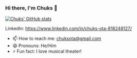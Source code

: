 ### Hi there, I'm Chuks 👋
[![Chuks' GitHub stats](https://github-readme-stats.vercel.app/api?username=chuksota&show_icons=true&theme=dark)](https://github.com/chuksota/github-readme-stats)


<!-- - 🔭 I’m currently working on ...
- 🌱 I’m currently learning ...
- 👯 I’m looking to collaborate on ...
- 🤔 I’m looking for help with ...
- 💬 Ask me about ... -->
  LinkedIn: https://www.linkedin.com/in/chuks-ota-818248127/
- 📫 How to reach me: chuksota@gmail.com
- 😄 Pronouns: He/Him
- ⚡ Fun fact: I love musical theater!

